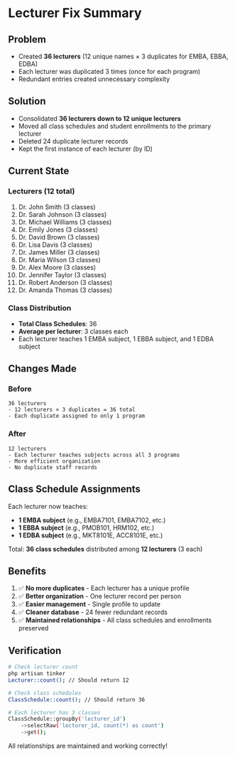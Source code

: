# Lecturer Fix Summary

## Problem
- Created **36 lecturers** (12 unique names × 3 duplicates for EMBA, EBBA, EDBA)
- Each lecturer was duplicated 3 times (once for each program)
- Redundant entries created unnecessary complexity

## Solution
- Consolidated **36 lecturers down to 12 unique lecturers**
- Moved all class schedules and student enrollments to the primary lecturer
- Deleted 24 duplicate lecturer records
- Kept the first instance of each lecturer (by ID)

## Current State

### Lecturers (12 total)
1. Dr. John Smith (3 classes)
2. Dr. Sarah Johnson (3 classes)
3. Dr. Michael Williams (3 classes)
4. Dr. Emily Jones (3 classes)
5. Dr. David Brown (3 classes)
6. Dr. Lisa Davis (3 classes)
7. Dr. James Miller (3 classes)
8. Dr. Maria Wilson (3 classes)
9. Dr. Alex Moore (3 classes)
10. Dr. Jennifer Taylor (3 classes)
11. Dr. Robert Anderson (3 classes)
12. Dr. Amanda Thomas (3 classes)

### Class Distribution
- **Total Class Schedules**: 36
- **Average per lecturer**: 3 classes each
- Each lecturer teaches 1 EMBA subject, 1 EBBA subject, and 1 EDBA subject

## Changes Made

### Before
```
36 lecturers
- 12 lecturers × 3 duplicates = 36 total
- Each duplicate assigned to only 1 program
```

### After  
```
12 lecturers
- Each lecturer teaches subjects across all 3 programs
- More efficient organization
- No duplicate staff records
```

## Class Schedule Assignments

Each lecturer now teaches:
- **1 EMBA subject** (e.g., EMBA7101, EMBA7102, etc.)
- **1 EBBA subject** (e.g., PMOB101, HRM102, etc.)
- **1 EDBA subject** (e.g., MKT8101E, ACC8101E, etc.)

Total: **36 class schedules** distributed among **12 lecturers** (3 each)

## Benefits

1. ✅ **No more duplicates** - Each lecturer has a unique profile
2. ✅ **Better organization** - One lecturer record per person
3. ✅ **Easier management** - Single profile to update
4. ✅ **Cleaner database** - 24 fewer redundant records
5. ✅ **Maintained relationships** - All class schedules and enrollments preserved

## Verification

```bash
# Check lecturer count
php artisan tinker
Lecturer::count(); // Should return 12

# Check class schedules
ClassSchedule::count(); // Should return 36

# Each lecturer has 3 classes
ClassSchedule::groupBy('lecturer_id')
    ->selectRaw('lecturer_id, count(*) as count')
    ->get();
```

All relationships are maintained and working correctly!

